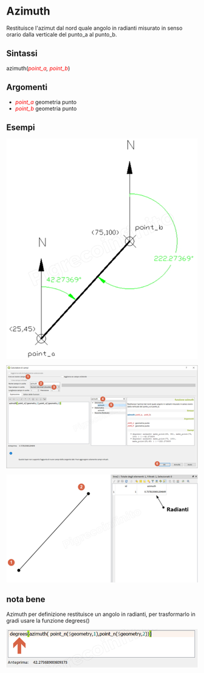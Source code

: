 # Azimuth

Restituisce l'azimut dal nord quale angolo in radianti misurato in senso orario dalla verticale del punto_a al punto_b.

## Sintassi

azimuth(*<span style="color:red;">point_a</span>, <span style="color:red;">point_b</span>*)

## Argomenti

* *<span style="color:red;">point_a</span>* geometria punto
* *<span style="color:red;">point_b</span>* geometria punto

## Esempi

![](/img/geometria/azimuth/azimuth003.png)

![](/img/geometria/azimuth/azimuth001.png)

![](/img/geometria/azimuth/azimuth002.png)

## nota bene

Azimuth per definizione restituisce un angolo in radianti, per trasformarlo in gradi usare la funzione degrees()

![](/img/geometria/azimuth/azimuth004.png)
